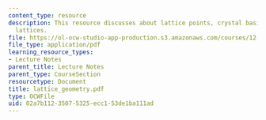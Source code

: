 ```yaml
---
content_type: resource
description: This resource discusses about lattice points, crystal basis, and crystal
  lattices.
file: https://ol-ocw-studio-app-production.s3.amazonaws.com/courses/12-524-mechanical-properties-of-rocks-fall-2005/02a7b11235075325ecc153de1ba111ad_lattice_geometry.pdf
file_type: application/pdf
learning_resource_types:
- Lecture Notes
parent_title: Lecture Notes
parent_type: CourseSection
resourcetype: Document
title: lattice_geometry.pdf
type: OCWFile
uid: 02a7b112-3507-5325-ecc1-53de1ba111ad
---
```

